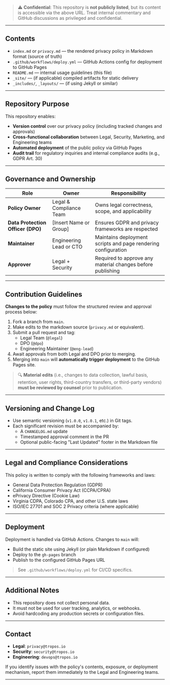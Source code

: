 
> ⚠️ **Confidential**: This repository is **not publicly listed**, but its content is accessible via the above URL. Treat internal commentary and GitHub discussions as privileged and confidential.

---

## Contents

- `index.md` or `privacy.md` — the rendered privacy policy in Markdown format (source of truth)
- `.github/workflows/deploy.yml` — GitHub Actions config for deployment to GitHub Pages
- `README.md` — internal usage guidelines (this file)
- `_site/` — (if applicable) compiled artifacts for static delivery
- `_includes/`, `_layouts/` — (if using Jekyll or similar)

---

## Repository Purpose

This repository enables:

- **Version control** over our privacy policy (including tracked changes and approvals)
- **Cross-functional collaboration** between Legal, Security, Marketing, and Engineering teams
- **Automated deployment** of the public policy via GitHub Pages
- **Audit trail** for regulatory inquiries and internal compliance audits (e.g., GDPR Art. 30)

---

## Governance and Ownership

| Role           | Owner                    | Responsibility                                                 |
|----------------|---------------------------|-----------------------------------------------------------------|
| **Policy Owner**    | Legal & Compliance Team     | Owns legal correctness, scope, and applicability                |
| **Data Protection Officer (DPO)** | [Insert Name or Group]         | Ensures GDPR and privacy frameworks are respected               |
| **Maintainer** | Engineering Lead or CTO   | Maintains deployment scripts and page rendering configuration   |
| **Approver**   | Legal + Security          | Required to approve any material changes before publishing      |

---

## Contribution Guidelines

**Changes to the policy** must follow the structured review and approval process below:

1. Fork a branch from `main`.
2. Make edits to the markdown source (`privacy.md` or equivalent).
3. Submit a pull request and tag:
   - Legal Team (`@legal`)
   - DPO (`@dpo`)
   - Engineering Maintainer (`@eng-lead`)
4. Await approvals from both Legal and DPO prior to merging.
5. Merging into `main` will **automatically trigger deployment** to the GitHub Pages site.

> 🔍 **Material edits** (i.e., changes to data collection, lawful basis, retention, user rights, third-country transfers, or third-party vendors) **must be reviewed by counsel** prior to publication.

---

## Versioning and Change Log

- Use semantic versioning (`v1.0.0`, `v1.0.1`, etc.) in Git tags.
- Each significant revision must be accompanied by:
  - A `CHANGELOG.md` update
  - Timestamped approval comment in the PR
  - Optional public-facing "Last Updated" footer in the Markdown file

---

## Legal and Compliance Considerations

This policy is written to comply with the following frameworks and laws:

- General Data Protection Regulation (GDPR)
- California Consumer Privacy Act (CCPA/CPRA)
- ePrivacy Directive (Cookie Law)
- Virginia CDPA, Colorado CPA, and other U.S. state laws
- ISO/IEC 27701 and SOC 2 Privacy criteria (where applicable)

---

## Deployment

Deployment is handled via GitHub Actions. Changes to `main` will:

- Build the static site using Jekyll (or plain Markdown if configured)
- Deploy to the `gh-pages` branch
- Publish to the configured GitHub Pages URL

> See `.github/workflows/deploy.yml` for CI/CD specifics.

---

## Additional Notes

- This repository does not collect personal data.
- It must not be used for user tracking, analytics, or webhooks.
- Avoid hardcoding any production secrets or configuration files.

---

## Contact

- **Legal**: `privacy@tropos.io`
- **Security**: `security@tropos.io`
- **Engineering**: `devops@tropos.io`

If you identify issues with the policy's contents, exposure, or deployment mechanism, report them immediately to the Legal and Engineering teams.

---
